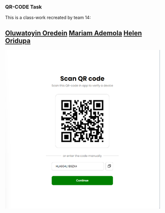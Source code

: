 ### QR-CODE Task
This is a class-work recreated by team 14:

[Oluwatoyin Oredein](https://github.com/codinBabe)
[Mariam Ademola](https://github.com/Cybermariam)
[Helen Oridupa](https://github.com/temlena)
---
![Screenshot](./images/team-14-qrcode-recreate.png)